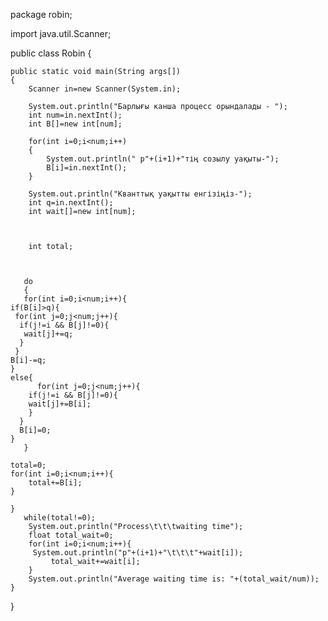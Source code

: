 package robin;

import java.util.Scanner;

public class Robin {

    public static void main(String args[])
	{
		Scanner in=new Scanner(System.in);

        System.out.println("Барлығы канша процесс орындалады - ");
        int num=in.nextInt();
        int B[]=new int[num];
        
        for(int i=0;i<num;i++)
		{
            System.out.println(" p"+(i+1)+"тің созылу уақыты-");
            B[i]=in.nextInt();
		}

        System.out.println("Кванттық уақытты енгізіңіз-");
        int q=in.nextInt();
        int wait[]=new int[num];
        
        
    
        int total;
		
		
        
       do
       {
       for(int i=0;i<num;i++){
	if(B[i]>q){
	 for(int j=0;j<num;j++){
	  if(j!=i && B[j]!=0){
	   wait[j]+=q;
	  }
	 }
	B[i]-=q;
	}
	else{
          for(int j=0;j<num;j++){
	    if(j!=i && B[j]!=0){
		wait[j]+=B[i];
	    }
	  }
	  B[i]=0;		
	}
       }
		   
	total=0;
	for(int i=0;i<num;i++){
		total+=B[i];
	}
		   
	}
       while(total!=0);  
		System.out.println("Process\t\t\twaiting time");
		float total_wait=0;
		for(int i=0;i<num;i++){
		 System.out.println("p"+(i+1)+"\t\t\t"+wait[i]);
	         total_wait+=wait[i];
		}
		System.out.println("Average waiting time is: "+(total_wait/num));
	}
}
